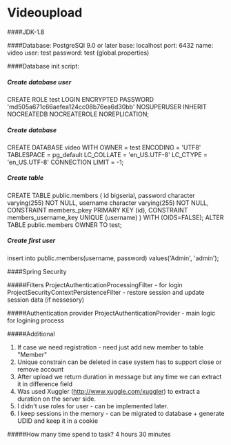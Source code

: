# Videoupload


####JDK-1.8

####Database: 
PostgreSQl 9.0 or later
base: localhost
port: 6432
name: video
user: test
password: test
(global.properties)

####Database init script:
##### Create database user
CREATE ROLE test LOGIN
  ENCRYPTED PASSWORD 'md505a671c66aefea124cc08b76ea6d30bb'
  NOSUPERUSER INHERIT NOCREATEDB NOCREATEROLE NOREPLICATION;

##### Create database
CREATE DATABASE video
  WITH OWNER = test
       ENCODING = 'UTF8'
       TABLESPACE = pg_default
       LC_COLLATE = 'en_US.UTF-8'
       LC_CTYPE = 'en_US.UTF-8'
       CONNECTION LIMIT = -1;

##### Create table
CREATE TABLE public.members (
  id bigserial,
  password character varying(255) NOT NULL,
  username character varying(255) NOT NULL,
  CONSTRAINT members_pkey PRIMARY KEY (id),
  CONSTRAINT members_username_key UNIQUE (username)
) WITH (OIDS=FALSE);
ALTER TABLE public.members OWNER TO test;

##### Create first user
insert into public.members(username, password)
    values('Admin', 'admin');


####Spring Security

#####Filters
ProjectAuthenticationProcessingFilter - for login
ProjectSecurityContextPersistenceFilter - restore session and update session data (if nessesory)

#####Authentication provider
ProjectAuthenticationProvider - main logic for logining process

#####Additional
1) If case we need registration - need just add new member to table "Member"
2) Unique constrain can be deleted in case system has to support close or remove account
3) After upload we return duration in message but any time we can extract it in difference field
4) Was used Xuggler (http://www.xuggle.com/xuggler) to extract a duration on the server side.
5) I didn't use roles for user - can be implemented later.
6) I keep sessions in the memory - can be migrated to database + generate UDID and keep it in a cookie   
 
#####How many time spend to task? 4 hours 30 minutes